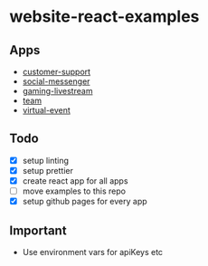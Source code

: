 # website-react-examples

## Apps

- [customer-support](https://getstream.github.io/website-react-examples/customer-support/)
- [social-messenger](https://getstream.github.io/website-react-examples/social-messenger/)
- [gaming-livestream](https://getstream.github.io/website-react-examples/gaming-livestream/)
- [team](https://getstream.github.io/website-react-examples/team/)
- [virtual-event](https://getstream.github.io/website-react-examples/virtual-event/)

## Todo

- [x] setup linting
- [x] setup prettier
- [x] create react app for all apps
- [ ] move examples to this repo
- [x] setup github pages for every app

## Important

- Use environment vars for apiKeys etc
